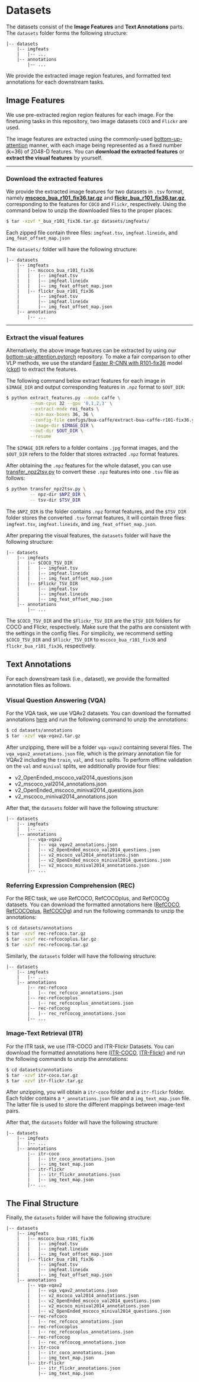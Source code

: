 # Datasets

The datasets consist of the **Image Features** and **Text Annotations** parts. The `datasets` folder forms the following structure:
```
|-- datasets
    |-- imgfeats
    |   |-- ...
    |-- annotations
        |-- ...

```

We provide the extracted image region features, and formatted text annotations for each downstream tasks. 

## Image Features
We use pre-extracted region region features for each image. For the finetuning tasks in this repository, two image datasets `COCO` and `Flickr` are used. 

The image features are extracted using the commonly-used [bottom-up-attention](https://arxiv.org/abs/1707.07998) manner, with each image being represented as a fixed number (k=36) of 2048-D features. You can **download the extracted features** or **extract the visual features** by yourself.

---
### Download the extracted features

We provide the extracted image features for two datasets in `.tsv` format, namely [**mscoco_bua_r101_fix36.tar.gz**](https://awma1-my.sharepoint.com/:u:/g/personal/yuz_l0_tn/ETVLb0s1EltHizf4mqk16a4BFzujqng5ffAIrAP48egZKQ?download=1) and [**flickr_bua_r101_fix36.tar.gz**](https://awma1-my.sharepoint.com/:u:/g/personal/yuz_l0_tn/EdBx9IhZWChGn3aOCgkTfFMBJxEL8g6DhUrIF47n-zQP5Q?download=1), corresponding to the features for `COCO` and `Flickr`, respectively. Using the command below to unzip the downloaded files to the proper places:
```bash
$ tar -xzvf *_bua_r101_fix36.tar.gz datasets/imgfeats/
```
Each zipped file contain three files: `imgfeat.tsv`, `imgfeat.lineidx`, and `img_feat_offset_map.json`  

The `datasets/` folder will have the following structure:
```
|-- datasets
    |-- imgfeats
    |   |-- mscoco_bua_r101_fix36
    |   |   |-- imgfeat.tsv
    |   |   |-- imgfeat.lineidx
    |   |   |-- img_feat_offset_map.json
    |   |-- flickr_bua_r101_fix36
    |       |-- imgfeat.tsv
    |       |-- imgfeat.lineidx
    |       |-- img_feat_offset_map.json
    |-- annotations
        |-- ...

```

---

### Extract the visual features

Alternatively, the above image features can be extracted by using our [bottom-up-attention.pytorch](https://github.com/MILVLG/bottom-up-attention.pytorch) repository. To make a fair comparison to other VLP methods,  we use the standard [Faster R-CNN with R101-fix36](https://github.com/MILVLG/bottom-up-attention.pytorch/blob/master/configs/bua-caffe/extract-bua-caffe-r101-fix36.yaml) model ([ckpt](https://awma1-my.sharepoint.com/:u:/g/personal/yuz_l0_tn/EUKhQ3hSRv9JrrW64qpNLSIBGoOjEGCkF8zvgBP9gKax-w?download=1)) to extract the features. 

The following command below extract features for each image in `$IMAGE_DIR` and output corresponding features in `.npz` format to `$OUT_DIR`:

```bash
$ python extract_features.py --mode caffe \
         --num-cpus 32 --gpu '0,1,2,3' \
         --extract-mode roi_feats \
         --min-max-boxes 36, 36 \
         --config-file configs/bua-caffe/extract-bua-caffe-r101-fix36.yaml \
         --image-dir $IMAGE_DIR \
         --out-dir $OUT_DIR \
         --resume
```

The `$IMAGE_DIR` refers to a folder contains `.jpg` format images, and the `$OUT_DIR` refers to the folder that stores extracted `.npz` format features. 

After obtaining the `.npz` features for the whole dataset, you can use [transfer_npz2tsv.py](https://github.com/MILVLG/rosita/blob/main/rosita/utils/transfer_npz2tsv.py) to convert these `.npz` features into one `.tsv` file as follows:

```bash
$ python transfer_npz2tsv.py \
         -- npz-dir $NPZ_DIR \
         -- tsv-dir $TSV_DIR
```

The `$NPZ_DIR` is the folder contains `.npz` format features, and the `$TSV_DIR` folder stores the converted `.tsv` format features, it will contain three files: `imgfeat.tsv`, `imgfeat.lineidx`, and `img_feat_offset_map.json`. 

After preparing the visual features, the `datasets` folder will have the following structure:

```
|-- datasets
    |-- imgfeats
    |   |-- $COCO_TSV_DIR
    |   |   |-- imgfeat.tsv
    |   |   |-- imgfeat.lineidx
    |   |   |-- img_feat_offset_map.json
    |   |-- $Flickr_TSV_DIR
    |       |-- imgfeat.tsv
    |       |-- imgfeat.lineidx
    |       |-- img_feat_offset_map.json
    |-- annotations
        |-- ...

```

The `$COCO_TSV_DIR` and the `$Flickr_TSV_DIR` are the `$TSV_DIR` folders for COCO and Flickr, respectively. Make sure that the paths are consistent with the settings in the config files. For simplicity, we recommend setting `$COCO_TSV_DIR` and `$Flickr_TSV_DIR` to `mscoco_bua_r101_fix36` and `flickr_bua_r101_fix36`, respectively. 



## Text Annotations

For each downstream task (i.e., dataset), we provide the formatted annotation files as follows. 

### Visual Question Answering (VQA)

For the VQA task, we use VQAv2 datasets. You can download the formatted annotations [here](https://awma1-my.sharepoint.com/:u:/g/personal/yuz_l0_tn/Ed3QUwvH5SpJkb7lm2bOEXgBqG5OmWExbF0rUq3Es9fmYg?download=1) and run the following command to unzip the annotations:
```bash
$ cd datasets/annotations
$ tar -xzvf vqa-vqav2.tar.gz
```
After unzipping, there will be a folder `vqa-vqav2`  containing several files. The  `vqa_vqav2_annotations.json` file, which is the primary annotation file for VQAv2 including the `train`, `val`, and `test` splits. To perform offline validation on the `val` and `minival` splits, we additionally provide four files:

- v2_OpenEnded_mscoco_val2014_questions.json
- v2_mscoco_val2014_annotations.json
- v2_OpenEnded_mscoco_minival2014_questions.json
- v2_mscoco_minival2014_annotations.json

After that, the `datasets` folder will have the following structure:
```
|-- datasets
    |-- imgfeats
    |   |-- ...
    |-- annotations
        |-- vqa-vqav2
        |   |-- vqa_vqav2_annotations.json
        |   |-- v2_OpenEnded_mscoco_val2014_questions.json
        |   |-- v2_mscoco_val2014_annotations.json
        |   |-- v2_OpenEnded_mscoco_minival2014_questions.json
        |   |-- v2_mscoco_minival2014_annotations.json
        |-- ...

```


### Referring Expression Comprehension (REC)

For the REC task, we use RefCOCO, RefCOCOplus, and RefCOCOg datasets. You can download the formatted annotations here ([RefCOCO](https://awma1-my.sharepoint.com/:u:/g/personal/yuz_l0_tn/EdhT3chPrkpBsXQrVspn0zUBdH2_hp1ee3Umo11Q5oGsGw?download=1), [RefCOCOplus](https://awma1-my.sharepoint.com/:u:/g/personal/yuz_l0_tn/EaEE3QzS9qZMu_sAdB2T1lMB1gNjrnGcjEF6uf04dF6RIQ?download=1), [RefCOCOg](https://awma1-my.sharepoint.com/:u:/g/personal/yuz_l0_tn/EYiM7AKo7IhGgyfDHh-VrfkBS18CWCmppQl_S8UtPNlnNg?download=1)) and run the following commands to unzip the annotations:
```bash
$ cd datasets/annotations
$ tar -xzvf rec-refcoco.tar.gz
$ tar -xzvf rec-refcocoplus.tar.gz
$ tar -xzvf rec-refcocog.tar.gz
```
 Similarly, the `datasets` folder will have the following structure:
```
|-- datasets
    |-- imgfeats
    |   |-- ...
    |-- annotations
        |-- rec-refcoco
        |   |-- rec_refcoco_annotations.json
        |-- rec-refcocoplus
        |   |-- rec_refcocoplus_annotations.json
        |-- rec-refcocog
        |   |-- rec_refcocog_annotations.json
        |-- ...

```

### Image-Text Retrieval (ITR)

For the ITR task, we use ITR-COCO and ITR-Flickr Datasets. You can download the formatted annotations here ([ITR-COCO](https://awma1-my.sharepoint.com/:u:/g/personal/yuz_l0_tn/EWtpywySxi9IpR2TPJNqHzoBxj06VBQ0jY9vqJZ8RFeQvg?download=1), [ITR-Flickr](https://awma1-my.sharepoint.com/:u:/g/personal/yuz_l0_tn/EdVASEDfmIxClmSzNS6SKCIBJecUrGVKTYa5zBCJMKsepQ?download=1)) and run the following commands to unzip the annotations:
```bash
$ cd datasets/annotations
$ tar -xzvf itr-coco.tar.gz
$ tar -xzvf itr-flickr.tar.gz
```
After unzipping, you will obtain a `itr-coco` folder and a `itr-flickr` folder. Each folder contains a `*_annotations.json` file and a `img_text_map.json` file. The latter file is used to store the different mappings between image-text pairs. 

After that, the `datasets` folder will have the following structure:
```
|-- datasets
    |-- imgfeats
    |   |-- ...
    |-- annotations
        |-- itr-coco
        |   |-- itr_coco_annotations.json
        |   |-- img_text_map.json
        |-- itr-flickr
        |   |-- itr_flickr_annotations.json
        |   |-- img_text_map.json
        |-- ...

```

## The Final Structure

Finally, the `datasets` folder will have the following structure:
```
|-- datasets
    |-- imgfeats
    |   |-- mscoco_bua_r101_fix36
    |   |   |-- imgfeat.tsv
    |   |   |-- imgfeat.lineidx
    |   |   |-- img_feat_offset_map.json
    |   |-- flickr_bua_r101_fix36
    |       |-- imgfeat.tsv
    |       |-- imgfeat.lineidx
    |       |-- img_feat_offset_map.json
    |-- annotations
        |-- vqa-vqav2
        |   |-- vqa_vqav2_annotations.json
        |   |-- v2_mscoco_val2014_annotations.json
        |   |-- v2_OpenEnded_mscoco_val2014_questions.json
        |   |-- v2_mscoco_minival2014_annotations.json
        |   |-- v2_OpenEnded_mscoco_minival2014_questions.json
        |-- rec-refcoco
        |   |-- rec_refcoco_annotations.json
        |-- rec-refcocoplus
        |   |-- rec_refcocoplus_annotations.json
        |-- rec-refcocog
        |   |-- rec_refcocog_annotations.json
        |-- itr-coco
        |   |-- itr_coco_annotations.json
        |   |-- img_text_map.json
        |-- itr-flickr
            |-- itr_flickr_annotations.json
            |-- img_text_map.json
```
